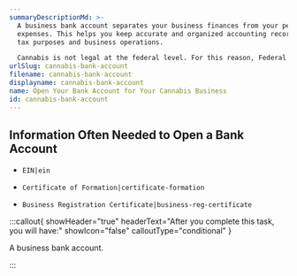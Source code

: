 ```yaml
---
summaryDescriptionMd: >-
  A business bank account separates your business finances from your personal
  expenses. This helps you keep accurate and organized accounting records for
  tax purposes and business operations.

  Cannabis is not legal at the federal level. For this reason, Federal Deposit Insurance Corporation - insured (FDIC) banks cannot open accounts for cannabis businesses. Confirm your bank is able to service cannabis businesses, their document requirements, services, and fees.
urlSlug: cannabis-bank-account
filename: cannabis-bank-account
displayname: cannabis-bank-account
name: Open Your Bank Account for Your Cannabis Business
id: cannabis-bank-account
---
```

## Information Often Needed to Open a Bank Account

- `EIN|ein` 

- `Certificate of Formation|certificate-formation` 

- `Business Registration Certificate|business-reg-certificate` 

:::callout{ showHeader="true" headerText="After you complete this task, you will have:" showIcon="false" calloutType="conditional" }

A business bank account.

:::
